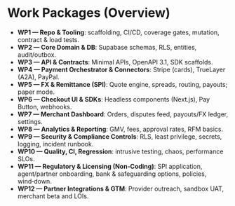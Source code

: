 # Work Packages (Overview)

- **WP1 — Repo & Tooling**: scaffolding, CI/CD, coverage gates, mutation, contract & load tests.
- **WP2 — Core Domain & DB**: Supabase schemas, RLS, entities, audit/outbox.
- **WP3 — API & Contracts**: Minimal APIs, OpenAPI 3.1, SDK scaffolds.
- **WP4 — Payment Orchestrator & Connectors**: Stripe (cards), TrueLayer (A2A), PayPal.
- **WP5 — FX & Remittance (SPI)**: Quote engine, spreads, routing, payouts; paper mode.
- **WP6 — Checkout UI & SDKs**: Headless components (Next.js), Pay Button, webhooks.
- **WP7 — Merchant Dashboard**: Orders, disputes feed, payouts/FX ledger, settings.
- **WP8 — Analytics & Reporting**: GMV, fees, approval rates, RFM basics.
- **WP9 — Security & Compliance Controls**: RLS, least privilege, secrets, logging, incident runbook.
- **WP10 — Quality, CI, Regression**: intrusive testing, chaos, performance SLOs.
- **WP11 — Regulatory & Licensing (Non‑Coding)**: SPI application, agent/partner onboarding, bank & safeguarding options, policies, wind‑down.
- **WP12 — Partner Integrations & GTM**: Provider outreach, sandbox UAT, merchant beta and LOIs.
